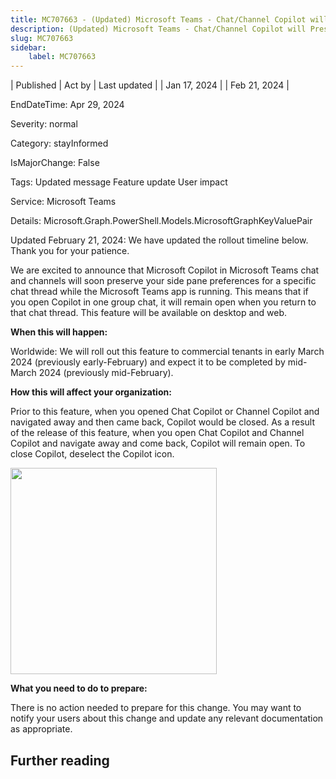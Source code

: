 ```yaml
---
title: MC707663 - (Updated) Microsoft Teams - Chat/Channel Copilot will Preserve Side Pane Preferences
description: (Updated) Microsoft Teams - Chat/Channel Copilot will Preserve Side Pane Preferences
slug: MC707663
sidebar:
    label: MC707663
---
```


| Published | Act by | Last updated |
| Jan 17, 2024 |  | Feb 21, 2024 |

EndDateTime: Apr 29, 2024

Severity: normal

Category: stayInformed

IsMajorChange: False

Tags: Updated message Feature update User impact

Service: Microsoft Teams

Details: Microsoft.Graph.PowerShell.Models.MicrosoftGraphKeyValuePair

<p>Updated February 21, 2024: We have updated the rollout timeline below. Thank you for your patience.</p><p>We are excited to announce that Microsoft Copilot in Microsoft Teams chat and channels will soon preserve your side pane preferences for a specific chat thread while the Microsoft Teams app is running. This means that if you open Copilot in one group chat, it will remain open when you return to that chat thread. This feature will be available on desktop and web.&nbsp;&nbsp;</p><p><b>When this will happen:</b></p><p>Worldwide: We will roll out this feature to commercial tenants in early March 2024 (previously early-February) and expect it to be completed by mid-March 2024 (previously mid-February).</p><p><b>How this will affect your organization:</b></p><p>Prior to this feature, when you opened Chat Copilot or Channel Copilot and navigated away and then came back, Copilot would be closed. As a result of the release of this feature, when you open Chat Copilot and Channel Copilot and navigate away and come back, Copilot will remain open. To close Copilot, deselect the Copilot icon.&nbsp;</p><p><img src="https://img-prod-cms-rt-microsoft-com.akamaized.net/cms/api/am/imageFileData/RW1gmb8?ver=e2ae" style="width: 330px;"><br></p><p><b>What you need to do to prepare:</b><br></p><p>There is no action needed to prepare for this change. You may want to notify your users about this change and update any relevant documentation as appropriate.</p>

## Further reading

